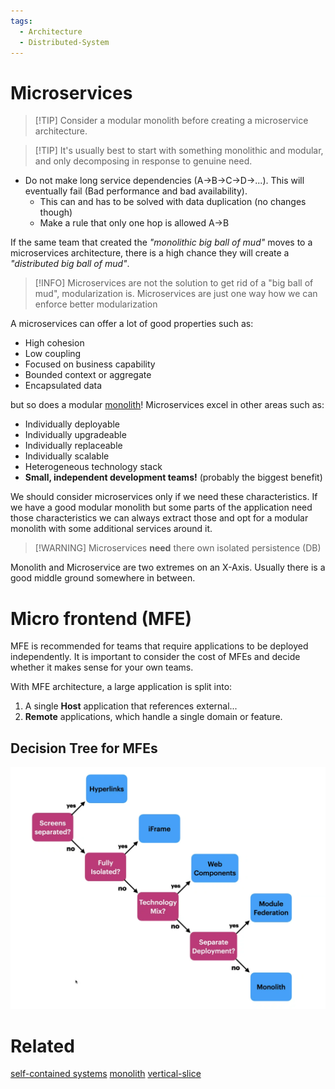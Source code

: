 ```yaml
---
tags:
  - Architecture
  - Distributed-System
---
```

# Microservices 

> [!TIP] Consider a modular monolith before creating a microservice architecture.

> [!TIP] It's usually best to start with something monolithic and modular, and only decomposing in response to genuine need.

- Do not make long service dependencies (A->B->C->D->...). This will eventually fail (Bad performance and bad availability).
	- This can and has to be solved with data duplication (no changes though)
	- Make a rule that only one hop is allowed A->B 

If the same team that created the *"monolithic big ball of mud"* moves to a microservices architecture, there is a high chance they will create a *"distributed big ball of mud"*.

> [!INFO]
>  Microservices are not the solution to get rid of a "big ball of mud", modularization is. Microservices are just one way how we can enforce better modularization

A microservices can offer a lot of good properties such as:

- High cohesion
- Low coupling
- Focused on business capability
- Bounded context or aggregate
- Encapsulated data

but so does a modular [monolith](monolith.md)!
Microservices excel in other areas such as:

- Individually deployable
- Individually upgradeable
- Individually replaceable
- Individually scalable
- Heterogeneous technology stack
- **Small, independent development teams!** (probably the biggest benefit)

We should consider microservices only if we need these characteristics. 
If we have a good modular monolith but some parts of the application need those characteristics we can always extract those and opt for a modular monolith with some additional services around it.

> [!WARNING] Microservices **need** there own isolated persistence (DB)

Monolith and Microservice are two extremes on an X-Axis. Usually there is a good middle ground somewhere in between.
# Micro frontend (MFE)

MFE is recommended for teams that require applications to be deployed independently. It is important to consider the cost of MFEs and decide whether it makes sense for your own teams.

With MFE architecture, a large application is split into:

1. A single **Host** application that references external...
2. **Remote** applications, which handle a single domain or feature.

## Decision Tree for MFEs

![](../assets/mfe-decision-tree.png)

# Related

[self-contained systems](self-contained-systems.md)
[monolith](monolith.md)
[vertical-slice](vertical-slice.md)
